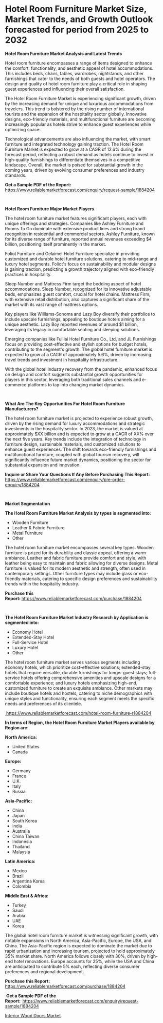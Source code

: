 <p><h1>Hotel Room Furniture Market Size, Market Trends, and Growth Outlook forecasted for period from 2025 to 2032</h1></p><p><strong>Hotel Room Furniture Market Analysis and Latest Trends</strong></p>
<p><p>Hotel room furniture encompasses a range of items designed to enhance the comfort, functionality, and aesthetic appeal of hotel accommodations. This includes beds, chairs, tables, wardrobes, nightstands, and other furnishings that cater to the needs of both guests and hotel operators. The design and quality of hotel room furniture play a critical role in shaping guest experiences and influencing their overall satisfaction.</p><p>The Hotel Room Furniture Market is experiencing significant growth, driven by the increasing demand for unique and luxurious accommodations from travelers. This trend is bolstered by the rising number of international tourists and the expansion of the hospitality sector globally. Innovative designs, eco-friendly materials, and multifunctional furniture are becoming increasingly popular as hotels strive to enhance guest experiences while optimizing space.</p><p>Technological advancements are also influencing the market, with smart furniture and integrated technology gaining traction. The Hotel Room Furniture Market is expected to grow at a CAGR of 12.6% during the forecast period, reflecting a robust demand as hotels continue to invest in high-quality furnishings to differentiate themselves in a competitive landscape. Overall, the market is poised for substantial growth in the coming years, driven by evolving consumer preferences and industry standards.</p></p>
<p><strong>Get a Sample PDF of the Report:&nbsp;</strong> <a href="https://www.reliablemarketforecast.com/enquiry/request-sample/1884204?utm_campaign=2853&utm_medium=2&utm_source=Github&utm_content=ia&utm_term=05042025&utm_id=hotel-room-furniture">https://www.reliablemarketforecast.com/enquiry/request-sample/1884204</a></p>
<p>&nbsp;</p>
<p><strong>Hotel Room Furniture Major Market Players</strong></p>
<p><p>The hotel room furniture market features significant players, each with unique offerings and strategies. Companies like Ashley Furniture and Rooms To Go dominate with extensive product lines and strong brand recognition in residential and commercial sectors. Ashley Furniture, known for its diverse range of furniture, reported annual revenues exceeding $4 billion, positioning itself prominently in the market.</p><p>Foliot Furniture and Gelaimei Hotel Furniture specialize in providing customized and durable hotel furniture solutions, catering to mid-range and luxury hotel segments. Foliot's focus on sustainability and modular designs is gaining traction, predicting a growth trajectory aligned with eco-friendly practices in hospitality.</p><p>Sleep Number and Mattress Firm target the bedding aspect of hotel accommodations. Sleep Number, recognized for its innovative adjustable beds, emphasizes guest comfort, crucial for hotel chains. Mattress Firm, with extensive retail distribution, also captures a significant share of the market with its vast range of mattress options.</p><p>Key players like Williams-Sonoma and Lazy Boy diversify their portfolios to include upscale furnishings, appealing to boutique hotels aiming for a unique aesthetic. Lazy Boy reported revenues of around $1 billion, leveraging its legacy in comfortable seating and sleeping solutions.</p><p>Emerging companies like Fulilai Hotel Furniture Co., Ltd, and JL Furnishings focus on providing cost-effective and stylish options for budget hotels, contributing to the segment's growth. The global hotel furniture market is expected to grow at a CAGR of approximately 5.6%, driven by increasing travel trends and investment in hospitality infrastructure.</p><p>With the global hotel industry recovery from the pandemic, enhanced focus on design and comfort suggests substantial growth opportunities for players in this sector, leveraging both traditional sales channels and e-commerce platforms to tap into changing market dynamics.</p></p>
<p>&nbsp;</p>
<p><strong>What Are The Key Opportunities For Hotel Room Furniture Manufacturers?</strong></p>
<p><p>The hotel room furniture market is projected to experience robust growth, driven by the rising demand for luxury accommodations and strategic investments in the hospitality sector. In 2023, the market is valued at approximately $XX billion and is expected to grow at a CAGR of XX% over the next five years. Key trends include the integration of technology in furniture design, sustainable materials, and customized solutions to enhance guest experiences. The shift towards eco-friendly furnishings and multifunctional furniture, coupled with global tourism recovery, will significantly influence future market dynamics, positioning the sector for substantial expansion and innovation.</p></p>
<p><strong>Inquire or Share Your Questions If Any Before Purchasing This Report:</strong> <a href="https://www.reliablemarketforecast.com/enquiry/pre-order-enquiry/1884204?utm_campaign=2853&utm_medium=2&utm_source=Github&utm_content=ia&utm_term=05042025&utm_id=hotel-room-furniture">https://www.reliablemarketforecast.com/enquiry/pre-order-enquiry/1884204</a></p>
<p>&nbsp;</p>
<p><strong>Market Segmentation</strong></p>
<p><strong>The Hotel Room Furniture Market Analysis by types is segmented into:</strong></p>
<p><ul><li>Wooden Furniture</li><li>Leather & Fabric Furniture</li><li>Metal Furniture</li><li>Other</li></ul></p>
<p><p>The hotel room furniture market encompasses several key types. Wooden furniture is prized for its durability and classic appeal, offering a warm ambiance. Leather and fabric furniture provide comfort and style, with leather being easy to maintain and fabric allowing for diverse designs. Metal furniture is valued for its modern aesthetic and strength, often used in contemporary settings. Other furniture types may include glass or eco-friendly materials, catering to specific design preferences and sustainability trends within the hospitality industry.</p></p>
<p><strong>Purchase this Report:&nbsp;</strong><a href="https://www.reliablemarketforecast.com/purchase/1884204?utm_campaign=2853&utm_medium=2&utm_source=Github&utm_content=ia&utm_term=05042025&utm_id=hotel-room-furniture">https://www.reliablemarketforecast.com/purchase/1884204</a></p>
<p>&nbsp;</p>
<p><strong>The Hotel Room Furniture Market Industry Research by Application is segmented into:</strong></p>
<p><ul><li>Economy Hotel</li><li>Extended-Stay Hotel</li><li>Full-Service Hotel</li><li>Luxury Hotel</li><li>Other</li></ul></p>
<p><p>The hotel room furniture market serves various segments including economy hotels, which prioritize cost-effective solutions; extended-stay hotels that require versatile, durable furnishings for longer guest stays; full-service hotels offering comprehensive amenities and upscale designs for a comfortable experience; and luxury hotels emphasizing high-end, customized furniture to create an exquisite ambiance. Other markets may include boutique hotels and hostels, catering to niche demographics with unique styles and functionality, ensuring each segment meets the specific needs and preferences of its clientele.</p></p>
<p><a href="https://www.reliablemarketforecast.com/hotel-room-furniture-r1884204?utm_campaign=2853&utm_medium=2&utm_source=Github&utm_content=ia&utm_term=05042025&utm_id=hotel-room-furniture">&nbsp;https://www.reliablemarketforecast.com/hotel-room-furniture-r1884204</a></p>
<p><strong>In terms of Region, the Hotel Room Furniture Market Players available by Region are:</strong></p>
<p>
    <p> <strong> North America: </strong>
        <ul>
            <li>United States</li>
            <li>Canada</li>
        </ul>
        </p> 
    <p> <strong> Europe: </strong>
        <ul>
            <li>Germany</li>
            <li>France</li>
            <li>U.K.</li>
            <li>Italy</li>
            <li>Russia</li>
        </ul>
        </p> 
    <p> <strong> Asia-Pacific: </strong>
        <ul>
            <li>China</li>
            <li>Japan</li>
            <li>South Korea</li>
            <li>India</li>
            <li>Australia</li>
            <li>China Taiwan</li>
            <li>Indonesia</li>
            <li>Thailand</li>
            <li>Malaysia</li>
        </ul>
        </p> 
    <p> <strong> Latin America: </strong>
        <ul>
            <li>Mexico</li>
            <li>Brazil</li>
            <li>Argentina Korea</li>
            <li>Colombia</li>
        </ul>
        </p> 
    <p> <strong> Middle East & Africa: </strong>
        <ul>
            <li>Turkey</li>
            <li>Saudi</li>
            <li>Arabia</li>
            <li>UAE</li>
            <li>Korea</li>
        </ul>
    </p>
    </p>
<p><p>The global hotel room furniture market is witnessing significant growth, with notable expansions in North America, Asia-Pacific, Europe, the USA, and China. The Asia-Pacific region is expected to dominate the market due to rapid urbanization and increasing tourism, projected to hold approximately 35% market share. North America follows closely with 30%, driven by high-end hotel renovations. Europe accounts for 25%, while the USA and China are anticipated to contribute 5% each, reflecting diverse consumer preferences and regional development.</p></p>
<p><strong>Purchase this Report: </strong><a href="https://www.reliablemarketforecast.com/purchase/1884204?utm_campaign=2853&utm_medium=2&utm_source=Github&utm_content=ia&utm_term=05042025&utm_id=hotel-room-furniture">https://www.reliablemarketforecast.com/purchase/1884204</a></p>
<p>&nbsp;<strong>Get a Sample PDF of the Report:&nbsp;&nbsp;</strong><a href="https://www.reliablemarketforecast.com/enquiry/request-sample/1884204?utm_campaign=2853&utm_medium=2&utm_source=Github&utm_content=ia&utm_term=05042025&utm_id=hotel-room-furniture">https://www.reliablemarketforecast.com/enquiry/request-sample/1884204</a></p>
<p><strong></strong></p>
<p><p><a href="https://github.com/penglatilles/Market-Research-Report-List-1/blob/main/interior-wood-doors-market.md?utm_campaign=2853&utm_medium=2&utm_source=Github&utm_content=ia&utm_term=05042025&utm_id=hotel-room-furniture">Interior Wood Doors Market</a></p></p>